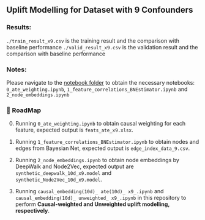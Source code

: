 ## Uplift Modelling for Dataset with 9 Confounders
### Results:
`./train_result_x9.csv` is the training result and the comparison with baseline performance
`./valid_result_x9.csv` is the validation result and the comparison with baseline performance
### Notes:
Please navigate to the [notebook folder](../notebooks) to obtain the necessary notebooks: `0_ate_weighting.ipynb`, `1_feature_correlations_BNEstimator.ipynb` and `2_node_embeddings.ipynb`

### 🎯 RoadMap

0. Running `0_ate_weighting.ipynb` to obtain causal weighting for each feature, expected output is `feats_ate_x9.xlsx`.

1. Running `1_feature_correlations_BNEstimator.ipynb` to obtain nodes and edges from Bayesian Net, expected output is `edge_index_data_9.csv`.

2. Running `2_node_embeddings.ipynb` to obtain node embeddings by DeepWalk and Node2Vec, expected output are `synthetic_deepwalk_10d_x9.model` and `synthetic_Node2Vec_10d_x9.model`.

3. Running `causal_embedding(10d)_ ate(10d)_ x9_.ipynb` and `causal_embedding(10d)_ unweighted_ x9_.ipynb` in this repository to perform **Causal-weighted and Unweighted uplift modelling, respectively**.

